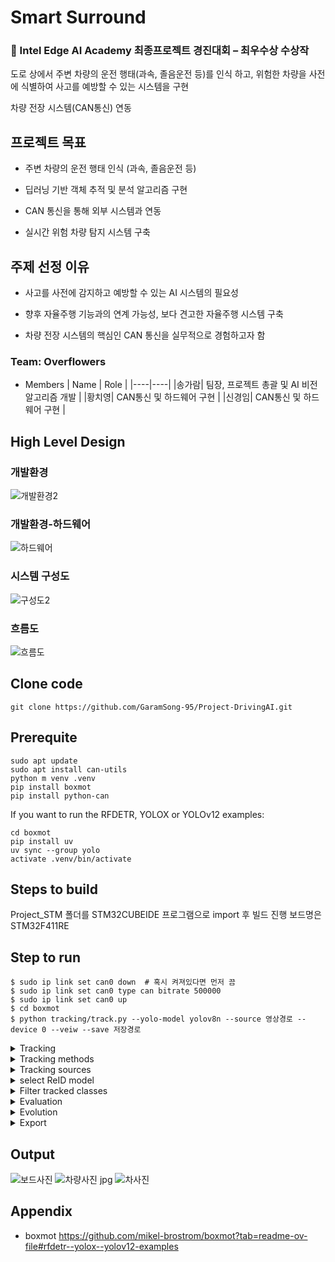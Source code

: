 # Smart Surround
### **🏅 Intel Edge AI Academy 최종프로젝트 경진대회 – 최우수상 수상작**

도로 상에서 주변 차량의 운전 행태(과속, 졸음운전 등)를 인식 하고, 위험한 차량을 사전에 식별하여 사고를 예방할 수 있는 시스템을 구현

차량 전장 시스템(CAN통신) 연동

## 프로젝트 목표

* 주변 차량의 운전 행태 인식 (과속, 졸음운전 등)

* 딥러닝 기반 객체 추적 및 분석 알고리즘 구현

* CAN 통신을 통해 외부 시스템과 연동

* 실시간 위험 차량 탐지 시스템 구축

## 주제 선정 이유

* 사고를 사전에 감지하고 예방할 수 있는 AI 시스템의 필요성

* 향후 자율주행 기능과의 연계 가능성, 보다 견고한 자율주행 시스템 구축

* 차량 전장 시스템의 핵심인 CAN 통신을 실무적으로 경험하고자 함

### Team: Overflowers

* Members
  | Name | Role |
  |----|----|
  |송가람| 팀장, 프로젝트 총괄 및 AI 비전 알고리즘 개발 |
  |황치영| CAN통신 및 하드웨어 구현 |
  |신경임| CAN통신 및 하드웨어 구현 |

## High Level Design
### 개발환경
![개발환경2](https://github.com/user-attachments/assets/cba5cb68-62e0-474d-a945-9973c3bad590)


### 개발환경-하드웨어
![하드웨어](https://github.com/user-attachments/assets/3dfd577f-774a-4eb3-bf5c-2f20fae1c513)

### 시스템 구성도
![구성도2](https://github.com/user-attachments/assets/5cc5bea1-6f6e-4ae7-8000-a64c13109e2c)


### 흐름도
![흐름도](https://github.com/user-attachments/assets/144aba16-51e0-4736-b17e-dca0adff93c5)

## Clone code

```shell
git clone https://github.com/GaramSong-95/Project-DrivingAI.git
```
## Prerequite

```shell
sudo apt update
sudo apt install can-utils
python m venv .venv
pip install boxmot
pip install python-can
```
If you want to run the RFDETR, YOLOX or YOLOv12 examples:
```shell
cd boxmot
pip install uv
uv sync --group yolo
activate .venv/bin/activate
```

## Steps to build

Project_STM 폴더를 STM32CUBEIDE 프로그램으로 import 후 빌드 진행 보드명은 STM32F411RE

## Step to run

```shell
$ sudo ip link set can0 down  # 혹시 켜져있다면 먼저 끔
$ sudo ip link set can0 type can bitrate 500000
$ sudo ip link set can0 up
$ cd boxmot
$ python tracking/track.py --yolo-model yolov8n --source 영상경로 --device 0 --veiw --save 저장경로
```

<details>
  <summary>Tracking</summary>
  
  ```shell
  
$ python tracking/track.py --yolo-model rf-detr-base.pt  # bboxes only
  python tracking/track.py --yolo-model yolox_s.pt       # bboxes only
  python tracking/track.py --yolo-model yolov10n         # bboxes only
  python tracking/track.py --yolo-model yolov9s          # bboxes only
  python tracking/track.py --yolo-model yolov8n          # bboxes only
                                        yolov8n-seg      # bboxes + segmentation masks 
                                        yolov8n-pose     # bboxes + pose estimation
```

</details>

<details>
  <summary>Tracking methods</summary>

  ```shell
$ python tracking/track.py --tracking-method deepocsort
                                             strongsort
                                             ocsort
                                             bytetrack
                                             botsort
                                             boosttrack
```

</details>

<details>
  <summary>Tracking sources</summary>
  
tracking can be run on most video formats
  ```shell
$ python tracking/track.py --source 0                               # webcam
                                    img.jpg                         # image
                                    vid.mp4                         # video
                                    path/                           # directory
                                    path/*.jpg                      # glob
                                    'https://youtu.be/Zgi9g1ksQHc'  # YouTube
                                    'rtsp://example.com/media.mp4'  # RTSP, RTMP, HTTP stream
```

</details>

<details>
  <summary>select ReID model</summary>
  
Some tracking methods combine appearance description and motion in the process of tracking. For those which use appearance, you can choose a ReID model based on your needs from this ReID model zoo. These model can be further optimized for you needs by the reid_export.py script
  ```shell
$ python tracking/track.py --source 0 --reid-model lmbn_n_cuhk03_d.pt               # lightweight
                                                   osnet_x0_25_market1501.pt
                                                   mobilenetv2_x1_4_msmt17.engine
                                                   resnet50_msmt17.onnx
                                                   osnet_x1_0_msmt17.pt
                                                   clip_market1501.pt               # heavy
                                                   clip_vehicleid.pt
                                                   ...
```

</details>

<details>
  <summary>Filter tracked classes</summary>
  
By default the tracker tracks all MS COCO classes.
If you want to track a subset of the classes that you model predicts, add their corresponding index after the classes flag,
  ```shell
python tracking/track.py --source 0 --yolo-model yolov8s.pt --classes 16 17  # COCO yolov8 model. Track cats and dogs, only
```
Here is a list of all the possible objects that a Yolov8 model trained on MS COCO can detect. Notice that the indexing for the classes in this repo starts at zero

</details>

<details>
  <summary>Evaluation</summary>
  
Evaluate a combination of detector, tracking method and ReID model on standard MOT dataset or you custom one by
  ```shell
$ python3 tracking/val.py --yolo-model yolov8n.pt --reid-model osnet_x0_25_msmt17.pt --tracking-method deepocsort --verbose --source ./assets/MOT17-mini/train
$ python3 tracking/val.py --yolo-model yolov8n.pt --reid-model osnet_x0_25_msmt17.pt --tracking-method ocsort     --verbose --source ./tracking/val_utils/MOT17/train
```
add --gsi to your command for postprocessing the MOT results by gaussian smoothed interpolation. Detections and embeddings are stored for the selected YOLO and ReID model respectively. They can then be loaded into any tracking algorithm. Avoiding the overhead of repeatedly generating this data.

</details>

<details>
  <summary>Evolution</summary>
  
We use a fast and elitist multiobjective genetic algorithm for tracker hyperparameter tuning. By default the objectives are: HOTA, MOTA, IDF1. Run it by
  ```shell
# saves dets and embs under ./runs/dets_n_embs separately for each selected yolo and reid model
$ python tracking/generate_dets_n_embs.py --source ./assets/MOT17-mini/train --yolo-model yolov8n.pt yolov8s.pt --reid-model weights/osnet_x0_25_msmt17.pt
# evolve parameters for specified tracking method using the selected detections and embeddings generated in the previous step
$ python tracking/evolve.py --dets yolov8n --embs osnet_x0_25_msmt17 --n-trials 9 --tracking-method botsort --source ./assets/MOT17-mini/train
```
The set of hyperparameters leading to the best HOTA result are written to the tracker's config file.

</details>

<details>
  <summary>Export</summary>
  
We support ReID model export to ONNX, OpenVINO, TorchScript and TensorRT
  ```shell
# export to ONNX
$ python3 boxmot/appearance/reid_export.py --include onnx --device cpu
# export to OpenVINO
$ python3 boxmot/appearance/reid_export.py --include openvino --device cpu
# export to TensorRT with dynamic input
$ python3 boxmot/appearance/reid_export.py --include engine --device 0 --dynamic
```

</details>

## Output

![보드사진](https://github.com/user-attachments/assets/72f5e2cc-a8dc-40fc-88d8-2f6280a11a10)
![차량사진 jpg](https://github.com/user-attachments/assets/2781f0cc-47c7-48df-8aa3-a2aa0787fdd1)
![차사진](https://github.com/user-attachments/assets/9281e447-e93f-401b-b8ec-ef2724b98659)

## Appendix

* boxmot
https://github.com/mikel-brostrom/boxmot?tab=readme-ov-file#rfdetr--yolox--yolov12-examples
